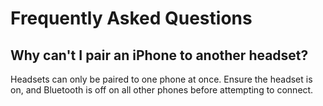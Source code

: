 # Frequently Asked Questions
## Why can't I pair an iPhone to another headset?
Headsets can only be paired to one phone at once. Ensure the headset is on, and Bluetooth is off on all other phones before attempting to connect.